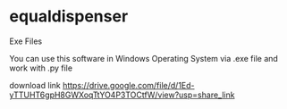 # equaldispenser
Exe Files

You can use this software in Windows Operating System via .exe file and work with .py file

download link https://drive.google.com/file/d/1Ed-yTTUHT6gpH8GWXoqTtYO4P3TOCtfW/view?usp=share_link
